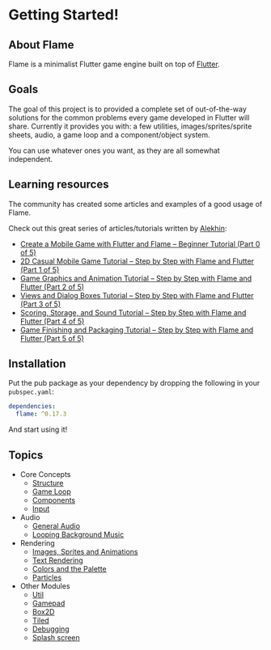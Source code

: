 # Getting Started!

## About Flame

Flame is a minimalist Flutter game engine built on top of [Flutter](https://flutter.dev/).

## Goals

The goal of this project is to provided a complete set of out-of-the-way solutions for the common problems every game developed in Flutter will share.
Currently it provides you with: a few utilities, images/sprites/sprite sheets, audio, a game loop and a component/object system.

You can use whatever ones you want, as they are all somewhat independent.

## Learning resources

The community has created some articles and examples of a good usage of Flame.

Check out this great series of articles/tutorials written by [Alekhin](https://github.com/japalekhin):

 * [Create a Mobile Game with Flutter and Flame – Beginner Tutorial (Part 0 of 5)](https://jap.alekhin.io/create-mobile-game-flutter-flame-beginner-tutorial)
 * [2D Casual Mobile Game Tutorial – Step by Step with Flame and Flutter (Part 1 of 5)](https://jap.alekhin.io/2d-casual-mobile-game-tutorial-flame-flutter-part-1)
 * [Game Graphics and Animation Tutorial – Step by Step with Flame and Flutter (Part 2 of 5)](https://jap.alekhin.io/game-graphics-and-animation-tutorial-flame-flutter-part-2)
 * [Views and Dialog Boxes Tutorial – Step by Step with Flame and Flutter (Part 3 of 5)](https://jap.alekhin.io/views-dialog-boxes-tutorial-flame-flutter-part-3)
 * [Scoring, Storage, and Sound Tutorial – Step by Step with Flame and Flutter (Part 4 of 5)](https://jap.alekhin.io/scoring-storage-sound-tutorial-flame-flutter-part-4)
 * [Game Finishing and Packaging Tutorial – Step by Step with Flame and Flutter (Part 5 of 5)](https://jap.alekhin.io/game-finishing-packaging-tutorial-flame-flutter-part-5)

## Installation

Put the pub package as your dependency by dropping the following in your `pubspec.yaml`:


```yaml
dependencies:
  flame: ^0.17.3
```

And start using it!

## Topics

 * Core Concepts
   - [Structure](structure.md)
   - [Game Loop](game.md)
   - [Components](components.md)
   - [Input](input.md)
 * Audio
   - [General Audio](audio.md)
   - [Looping Background Music](bgm.md)
 * Rendering
   - [Images, Sprites and Animations](images.md)
   - [Text Rendering](text.md)
   - [Colors and the Palette](palette.md)
   - [Particles](particles.md)
 * Other Modules
   - [Util](util.md)
   - [Gamepad](gamepad.md)
   - [Box2D](box2d.md)
   - [Tiled](tiled.md)
   - [Debugging](debug.md)
   - [Splash screen](splash_screen.md)
